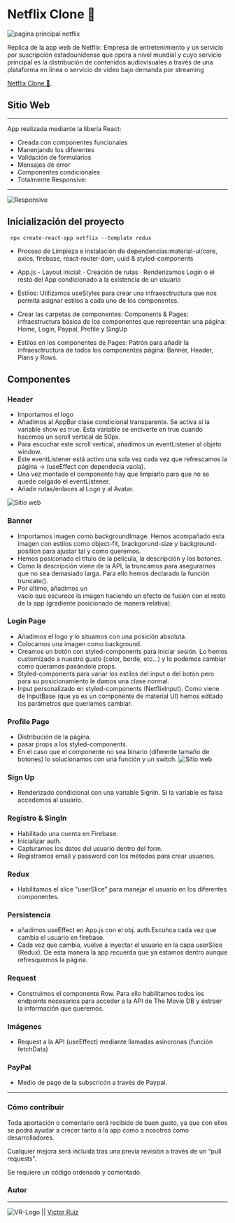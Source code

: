 # Netflix Clone 🍿
![pagina principal netflix](https://res.cloudinary.com/dhd9jgrw3/image/upload/v1629959549/Netflix/Netflix1_umlydy.png)

Replica de la app web de Netflix: Empresa de entretenimiento y un servicio por suscripción estadounidense que opera a nivel mundial y cuyo servicio principal es la distribución de contenidos audiovisuales a través de una plataforma en línea o servicio de video bajo demanda por streaming

[Netflix Clone 🎥](https://ecstatic-jennings-eb4ec2.netlify.app).

## Sitio Web
---
App realizada mediante la libería React:

- Creada con componentes funcionales
- Manenjando los diferentes
- Validación de formularios
- Mensajes de error 
- Componentes condicionales
- Totalmente Responsive:
---
![Responsive](https://res.cloudinary.com/dhd9jgrw3/image/upload/v1629960455/Netflix/netflix-responsive_b5cxkl.png)

## Inicialización del proyecto
` npx create-react-app netflix --template redux`

- Proceso de Limpieza e instalación de dependencias:material-ui/core, axios, firebase, react-router-dom, uuid & styled-components

- App.js - Layout inicial:
· Creación de rutas
· Renderizamos Login o el resto del App condicionado a la existencia de un usuario

- Estilos: Utilizamos useStyles para crear una infraesctructura que nos permita asignar estilos a cada uno de los componentes.

- Crear las carpetas de componentes: Components & Pages: infraestructura básica de los componentes que representan una página: Home, Login, Paypal, Profile y SingUp

- Estilos en los componentes de Pages: Patrón para añadir la infraesctructura de todos los componentes página: Banner, Header, Plans y Rows.

## Componentes

### Header
- Importamos el logo
- Añadimos al AppBar clase condicional transparente. Se activa si la variable show es true. Esta variable se enciverte en true cuando hacemos un scroll vertical de 50px.
- Para escuchar este scroll vertical, añadimos un eventListener al objeto window.
- Este eventListener está activo una sola vez cada vez que refrescamos la página -> (useEffect con dependecia vacía).
- Una vez montado el componente hay que limpiarlo para que no se quede colgado el eventListener.
- Añadir rutas/enlaces al Logo y al Avatar.

![Sitio web](https://res.cloudinary.com/dhd9jgrw3/image/upload/v1629959550/Netflix/Netflix2_uz5s9l.png)

### Banner
- Importamos imagen como backgroundImage. Hemos acompañado esta imagen con estilos como object-fit, brackgorund-size y background-position para ajustar tal y como queremos.
- Hemos posiconado el título de la película, la descripción y los botones.
- Como la descripción viene de la API, la truncamos para asegurarnos que no sea demasiado larga. Para ello hemos declarado la función truncate().
- Por último, añadimos un <div> vacío que oscurece la imagen haciendo un efecto de fusión con el resto de la app (gradiente posicionado de manera relativa).

### Login Page
- Añadimos el logo y lo situamos con una posición absoluta.
- Colocamos una imagen como background.
- Creamos un botón con styled-components para iniciar sesión. Lo hemos customizado a nuestro gusto (color, borde, etc...) y lo podemos cambiar como queramos pasándole props.
- Styled-components para variar los estilos del input o del botón pero para su posicionamiento le damos una clase normal.
- Input personalizado en styled-components (NetflixInput). Como viene de InputBase (que ya es un componente de material UI) hemos editado los parámetros que queríamos cambiar.

### Profile Page
- Distribución de la página.
- pasar props a los styled-components.
- En el caso que el componente no sea binario (diferente tamaño de botones) lo solucionamos con una función y un switch.
![Sitio web](https://res.cloudinary.com/dhd9jgrw3/image/upload/v1629959548/Netflix/Netflix3_p6dgs3.png)


### Sign Up
- Renderizado condicional con una variable SignIn. Si la variable es falsa accedemos al usuario.

### Registro & SingIn
- Habilitado una cuenta en Firebase.
- Inicializar auth.
- Capturamos los datos del usuario dentro del form.
- Registramos email y password con los métodos para crear usuarios.

### Redux
- Habilitamos el slice "userSlice" para manejar el usuario en los diferentes componentes.

### Persistencia
- añadimos useEffect en App.js con el obj. auth.Escuhca cada vez que cambia el usuario en firebase.
- Cada vez que cambia, vuelve a inyectar el usuario en la capa userSlice (Redux). De esta manera la app recuerda que ya estamos dentro aunque refresquemos la página.

### Request
- Construimos el componente Row. Para ello habilitamos todos los endpoints necesarios para acceder a la API de The Movie DB y extraer la información que queremos.

### Imágenes
- Request a la API (useEffect) mediante llamadas asíncronas (función fetchData)

### PayPal
- Medio de pago de la subscricón a través de Paypal. 

---
### Cómo contribuir
Toda aportación o comentario será recibido de buen gusto, ya que con ellos se podrá ayudar a crecer tanto a la app como a nosotros como desarrolladores.

Cualquier mejora será incluida tras una previa revisión a través de un “pull requests”.

Se requiere un código ordenado y comentado.


### Autor
---

![VR-Logo](https://res.cloudinary.com/dhd9jgrw3/image/upload/v1610528741/Logos%20VR/logo-vr_cmhmpa.jpg) || [Víctor Ruiz](https://www.linkedin.com/in/victormmorales/)